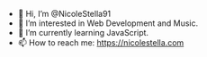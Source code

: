 - 👋 Hi, I’m @NicoleStella91
- 👀 I’m interested in Web Development and Music.
- 🌱 I’m currently learning JavaScript.
- 📫 How to reach me: https://nicolestella.com

<!---
NicoleStella91/NicoleStella91 is a ✨ special ✨ repository because its `README.md` (this file) appears on your GitHub profile.
You can click the Preview link to take a look at your changes.
--->

